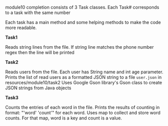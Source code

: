 module10 completion consists of 3 Task classes. 
Each Task# corresponds to a task with the same number

Each task has a main method and some helping methods
to make the code more readable.

**Task1**

Reads string lines from the file. If string line matches
the phone number regex then the line will be printed

**Task2**

Reads users from the file. Each user has String name and int age parameter.
Prints the list of read users as a formatted JSON string
to a file `user.json` in resources/module10/task2
Uses Google Gson library's Gson class to create JSON strings from Java objects

**Task3**

Counts the entries of each word in the file. Prints the results of counting
in format: "'word' 'count'" for each word. 
Uses map to collect and store word counts.
For that map, word is a key and count is a value.

